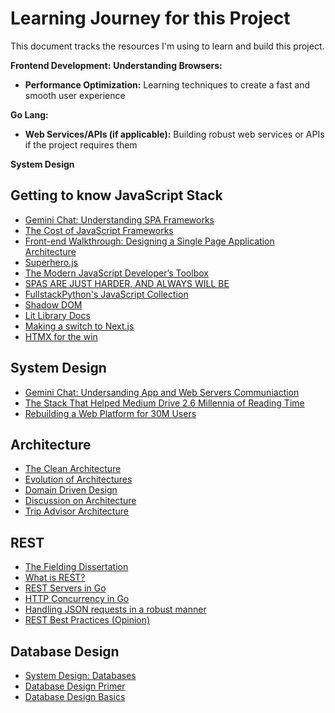 # Learning Journey for this Project

This document tracks the resources I'm using to learn and build this project. 

**Frontend Development:**
**Understanding Browsers:**
*  **Performance Optimization:**  Learning techniques to create a fast and smooth user experience

**Go Lang:**
*  **Web Services/APIs (if applicable):**  Building robust web services or APIs if the project requires them

**System Design**

## Getting to know JavaScript Stack
* [Gemini Chat: Understanding SPA Frameworks](https://docs.google.com/document/d/12BNZHrau_YKm-hoAfvffwNdbyWTz4loj3RaVuiOGzlc/edit?usp=sharing)
* [The Cost of JavaScript Frameworks](https://timkadlec.com/remembers/2020-04-21-the-cost-of-javascript-frameworks/)
* [Front-end Walkthrough: Designing a Single Page Application Architecture](https://medium.com/poki/front-end-walkthrough-building-a-single-page-application-from-scratch-d47c35fdc830)
* [Superhero.js](http://superherojs.com/#resources)
* [The Modern JavaScript Developer’s Toolbox](https://www.infoq.com/articles/modern-javascript-toolbox/)
* [SPAS ARE JUST HARDER, AND ALWAYS WILL BE](http://wgross.net/essays/spas-are-harder)
* [FullstackPython's JavaScript Collection](https://www.fullstackpython.com/javascript.html)
* [Shadow DOM](https://glazkov.com/2011/01/14/what-the-heck-is-shadow-dom/)
* [Lit Library Docs](https://lit.dev/docs/)
* [Making a switch to Next.js](https://nextjs.org/docs/)
* [HTMX for the win](https://htmx.org/)

## System Design
* [Gemini Chat: Undersanding App and Web Servers Communiaction](https://docs.google.com/document/d/18gDSxJSfQ_g3AXads4jWTnZYrQ-dcEQgIoYJGCtYXDk/edit?usp=sharing)
* [The Stack That Helped Medium Drive 2.6 Millennia of Reading Time](https://medium.engineering/the-stack-that-helped-medium-drive-2-6-millennia-of-reading-time-e56801f7c492)
* [Rebuilding a Web Platform for 30M Users](https://medium.com/poki/rebuilding-a-web-platform-for-30m-users-90467b0b8293)

## Architecture
* [The Clean Architecture](https://www.youtube.com/watch?v=2dKZ-dWaCiU&t=3s)
* [Evolution of Architectures](https://medium.com/@iamprovidence/backend-side-architecture-evolution-n-layered-ddd-hexagon-onion-clean-architecture-643d72444ce4)
* [Domain Driven Design](https://martinfowler.com/bliki/DomainDrivenDesign.html)
* [Discussion on Architecture](https://www.reddit.com/r/golang/comments/18dmkxg/is_clean_architecture_basically_layered/)
* [Trip Advisor Architecture](https://highscalability.com/tripadvisor-architecture-40m-visitors-200m-dynamic-page-view/)

## REST
- [The Fielding Dissertation](https://ics.uci.edu/~fielding/pubs/dissertation/fielding_dissertation.pdf)
- [What is REST?](https://www.codecademy.com/article/what-is-rest)
- [REST Servers in Go](https://eli.thegreenplace.net/2021/rest-servers-in-go-part-1-standard-library/)
- [HTTP Concurrency in Go](https://eli.thegreenplace.net/2019/on-concurrency-in-go-http-servers#footnote-reference-1)
- [Handling JSON requests in a robust manner](https://www.alexedwards.net/blog/how-to-properly-parse-a-json-request-body)
- [REST Best Practices (Opinion)](https://blog.wahab2.com/api-architecture-best-practices-for-designing-rest-apis-bf907025f5f)

## Database Design
- [System Design: Databases](https://github.com/donnemartin/system-design-primer?tab=readme-ov-file#database)
- [Database Design Primer](https://joshghent.com/database-design/)
- [Database Design Basics](https://support.microsoft.com/en-us/office/database-design-basics-eb2159cf-1e30-401a-8084-bd4f9c9ca1f5)
